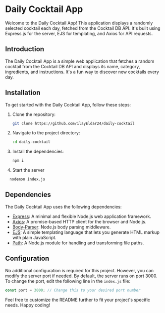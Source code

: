 # Daily Cocktail App

Welcome to the Daily Cocktail App! This application displays a randomly selected cocktail each day, fetched from the Cocktail DB API. It's built using Express.js for the server, EJS for templating, and Axios for API requests.

## Introduction

The Daily Cocktail App is a simple web application that fetches a random cocktail from the Cocktail DB API and displays its name, category, ingredients, and instructions. It's a fun way to discover new cocktails every day.

## Installation

To get started with the Daily Cocktail App, follow these steps:

1. Clone the repository:
    ```sh
    git clone https://github.com/ilayEldar24/daily-cocktail
    ```
2. Navigate to the project directory:
    ```sh
    cd daily-cocktail
    ```
3. Install the dependencies:
    ```sh
    npm i
    ```
4. Start the server
  ```sh
    nodemon index.js
```

## Dependencies

The Daily Cocktail App uses the following dependencies:

- [Express](https://expressjs.com/): A minimal and flexible Node.js web application framework.
- [Axios](https://axios-http.com/): A promise-based HTTP client for the browser and Node.js.
- [Body-Parser](https://www.npmjs.com/package/body-parser): Node.js body parsing middleware.
- [EJS](https://ejs.co/): A simple templating language that lets you generate HTML markup with plain JavaScript.
- [Path](https://nodejs.org/api/path.html): A Node.js module for handling and transforming file paths.

## Configuration

No additional configuration is required for this project. However, you can modify the server port if needed. By default, the server runs on port 3000. To change the port, edit the following line in the `index.js` file:

```javascript
const port = 3000; // Change this to your desired port number
```

Feel free to customize the README further to fit your project's specific needs. Happy coding!
